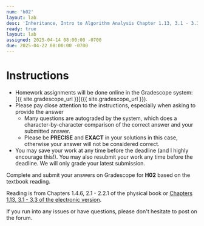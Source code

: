 ```yaml
---
num: 'h02'
layout: lab
desc: 'Inheritance, Intro to Algorithm Analysis Chapter 1.13, 3.1 - 3.3'
ready: true
layout: lab
assigned: 2025-04-14 08:00:00 -0700
due: 2025-04-22 08:00:00 -0700
---
```


# Instructions

- Homework assignments will be done online in the Gradescope system: [{{ site.gradescope_url }}]({{ site.gradescope_url }}).
- Please pay close attention to the instructions, especially when asking to provide the answer
  - Many questions are autograded by the system, which does a character-by-character comparison of the correct answer and your submitted answer.
  - Please be **PRECISE** and **EXACT** in your solutions in this case, otherwise your answer will not be considered correct.
- You may save your work at any time before the deadline (and I highly encourage this!). You may also resubmit your work any time before the deadline. We will only grade your latest submission.

Complete and submit your answers on Gradescope for **H02** based on the textbook reading.

Reading is from Chapters 1.4.6, 2.1 - 2.2.1 of the physical book or [Chapters 1.13, 3.1 - 3.3 of the electronic version](https://runestone.academy/ns/books/published/pythonds/index.html).

If you run into any issues or have questions, please don't hesitate to post on the forum.
